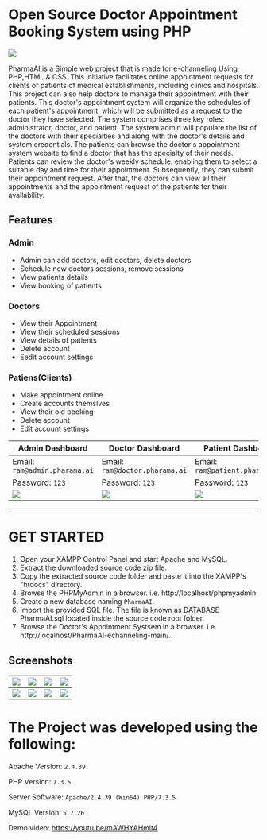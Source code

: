 
# Open Source Doctor Appointment Booking System using PHP
![](https://github.com/hshnudr/PharmaAI-echanneling/blob/main/Screenshots/Screenshot%20(1).png)

[PharmaAI](https://github.com/HashenUdara/PharmaAI-doctor-appointment-system/) is a Simple web project that is made for e-channeling Using PHP,HTML & CSS.
This initiative facilitates online appointment requests for clients or patients of medical establishments, including clinics and hospitals. This project can also help doctors to manage their appointment with their patients. This doctor's appointment system will organize the schedules of each patient's appointment, which will be submitted as a request to the doctor they have selected. The system comprises three key roles: administrator, doctor, and patient. The system admin will populate the list of the doctors with their specialties and along with the doctor's details and system credentials. The patients can browse the doctor's appointment system website to find a doctor that has the specialty of their needs. Patients can review the doctor's weekly schedule, enabling them to select a suitable day and time for their appointment. Subsequently, they can submit their appointment request. After that, the doctors can view all their appointments and the appointment request of the patients for their availability.


## Features

### Admin
  
- Admin can add doctors, edit doctors, delete doctors    
- Schedule new doctors sessions, remove sessions   
- View patients details    
- View booking of patients    
    
    
 
 
### Doctors

- View their Appointment
- View their scheduled sessions
- View details of patients
- Delete account    
- Eedit account settings
    

    
### Patiens(Clients)
  
  - Make appointment online
  - Create accounts themslves
  - View their old booking
  - Delete account
  - Edit account settings    

    
| Admin Dashboard | Doctor Dashboard | Patient Dashboard |
| -------| -------| -------|
| Email: `ram@admin.pharama.ai` | Email: `ram@doctor.pharama.ai` |   Email: `ram@patient.pharama.ai` | 
| Password: `123` |  Password: `123` |  Password: `123` |
| ![](https://github.com/hshnudr/PharmaAI-echanneling/blob/main/Screenshots/Screenshot%20(3).png)| ![](https://github.com/hshnudr/PharmaAI-echanneling/blob/main/Screenshots/Screenshot%20(9).png) |    ![](https://github.com/hshnudr/PharmaAI-echanneling/blob/main/Screenshots/Screenshot%20(6).png)  |

 
  
-----------------------------------------------


# GET STARTED

1. Open your XAMPP Control Panel and start Apache and MySQL.
2. Extract the downloaded source code zip file.
3. Copy the extracted source code folder and paste it into the XAMPP's "htdocs" directory.
4. Browse the PHPMyAdmin in a browser. i.e. http://localhost/phpmyadmin
5. Create a new database naming `PharmaAI`.
6. Import the provided SQL file. The file is known as DATABASE PharmaAI.sql located inside the source code root folder.
7. Browse the Doctor's Appointment Systsem in a browser. i.e. http://localhost/PharmaAI-echanneling-main/.


## Screenshots

| ![](https://github.com/hshnudr/PharmaAI-echanneling/blob/main/Screenshots/Screenshot%20(1).png) | ![](https://github.com/hshnudr/PharmaAI-echanneling/blob/main/Screenshots/Screenshot%20(2).png)| ![](https://github.com/hshnudr/PharmaAI-echanneling/blob/main/Screenshots/Screenshot%20(3).png)| ![](https://github.com/hshnudr/PharmaAI-echanneling/blob/main/Screenshots/Screenshot%20(4).png)|
|--------------| --------------|   --------------|  --------------|    
|  ![](https://github.com/hshnudr/PharmaAI-echanneling/blob/main/Screenshots/Screenshot%20(5).png)| ![](https://github.com/hshnudr/PharmaAI-echanneling/blob/main/Screenshots/Screenshot%20(6).png)| ![](https://github.com/hshnudr/PharmaAI-echanneling/blob/main/Screenshots/Screenshot%20(7).png)| ![](https://github.com/hshnudr/PharmaAI-echanneling/blob/main/Screenshots/Screenshot%20(8).png)|

# The Project was developed using the following:

Apache Version: 	`2.4.39`

PHP Version: 		`7.3.5`

Server Software: 	`Apache/2.4.39 (Win64) PHP/7.3.5`

MySQL Version: 		`5.7.26`

Demo video: https://youtu.be/mAWHYAHmit4



